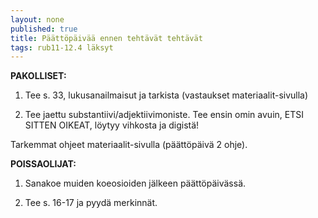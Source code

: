 ```yaml
---
layout: none
published: true
title: Päättöpäivää ennen tehtävät tehtävät
tags: rub11-12.4 läksyt
---
```

**PAKOLLISET:**

1. Tee s. 33, lukusanailmaisut ja tarkista (vastaukset materiaalit-sivulla)

2. Tee jaettu substantiivi/adjektiivimoniste. Tee ensin omin avuin, ETSI SITTEN OIKEAT, löytyy vihkosta ja digistä!

Tarkemmat ohjeet materiaalit-sivulla (päättöpäivä 2 ohje).

**POISSAOLIJAT:**

1. Sanakoe muiden koeosioiden jälkeen päättöpäivässä. 

2. Tee s. 16-17 ja pyydä merkinnät.